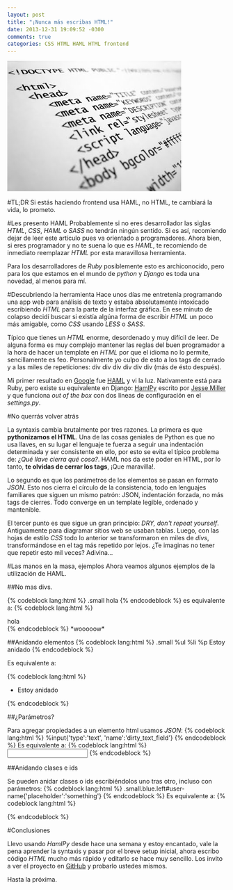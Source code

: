 ```yaml
---
layout: post
title: "¡Nunca más escribas HTML!"
date: 2013-12-31 19:09:52 -0300
comments: true
categories: CSS HTML HAML HTML frontend
---
```

![](/images/posts/2013_12_31.jpg)

#TL;DR 
Si estás haciendo frontend usa HAML, no HTML, te cambiará la vida, lo prometo.

#Les presento HAML
Probablemente si no eres desarrollador las siglas *HTML*, *CSS*, *HAML* o *SASS* no tendrán ningún sentido. Si es así, recomiendo dejar de leer este artículo pues va orientado a programadores. Ahora bien, si eres programador y no te suena lo que es *HAML*, te recomiendo de inmediato reemplazar *HTML* por esta maravillosa herramienta.

Para los desarrolladores de *Ruby* posiblemente esto es archiconocido, pero para los que estamos en el mundo de *python* y *Django* es toda una novedad, al menos para mí.

<!-- more -->

#Descubriendo la herramienta
Hace unos días me entretenía programando una app web para análisis de texto y estaba absolutamente intoxicado escribiendo *HTML* para la parte de la interfaz gráfica. En ese minuto de colapso decidí buscar si existía algúna forma de escribir *HTML* un poco más amigable, como *CSS* usando *LESS* o *SASS*. 

Típico que tienes un *HTML* enorme, desordenado y muy difícil de leer. De alguna forma es muy complejo mantener las reglas del buen programador a la hora de hacer un template en *HTML* por que el idioma no lo permite, sencillamente es feo. Personalmente yo culpo de esto a los tags de cerrado y a las miles de repeticiones: div div div div div div (más de ésto después).

Mi primer resultado en [Google][4] fue [HAML][1] y vi la luz. Nativamente está para Ruby, pero existe su equivalente en Django: [HamlPy][2] escrito por [Jesse Miller][3] y que funciona *out of the box* con dos líneas de configuración en el *settings.py*.

[1]: http://haml.info/
[2]: https://github.com/jessemiller/HamlPy
[3]: https://github.com/jessemiller
[4]: http://lmgtfy.com/?q=sass+equivalent+for+html

#No querrás volver atrás

La syntaxis cambia brutalmente por tres razones. La primera es que **pythonizamos el HTML**. Una de las cosas geniales de Python es que no usa llaves, en su lugar el lenguaje te fuerza a seguir una indentación determinada y ser consistente en ello, por esto se evita el típico problema de: *¿Qué llave cierra qué cosa?*. HAML nos da este poder en HTML, por lo tanto, **te olvidas de cerrar los tags**, ¡Que maravilla!.

Lo segundo es que los parámetros de los elementos se pasan en formato *JSON*. Esto nos cierra el círculo de la consistencia, todo en lenguajes familiares que siguen un mismo patrón: JSON, indentación forzada, no más tags de cierres. Todo converge en un template legible, ordenado y mantenible.

El tercer punto es que sigue un gran principio: *DRY, don't repeat yourself*. Antiguamente para diagramar sitios web se usaban tablas. Luego, con las hojas de estilo *CSS* todo lo anterior se transformaron en miles de *divs*, transformándose en el tag más repetido por lejos. ¿Te imaginas no tener que repetir esto mil veces? Adivina...

#Las manos en la masa, ejemplos
Ahora veamos algunos ejemplos de la utilización de HAML.

##No mas divs.

{% codeblock lang:html %}
.small hola
{% endcodeblock %}
es equivalente a:
{% codeblock lang:html %}
<div class='small'>
    hola
</div>
{% endcodeblock %}
*wooooow*

##Anidando elementos
{% codeblock lang:html %}
.small
  %ul
    %li
      %p Estoy anidado
{% endcodeblock %}

Es equivalente a:

{% codeblock lang:html %}
<div class='small'>
    <ul>
        <li>
            <p>Estoy anidado</p>
        </li>
    </ul>
</div>
{% endcodeblock %}

##¿Parámetros?

Para agregar propiedades a un elemento html usamos *JSON*:
{% codeblock lang:html %}
%input{'type':'text', 'name':'dirty_text_field'}
{% endcodeblock %}
Es equivalente a:
{% codeblock lang:html %}
<input type='text' name='dirty_text_field' />
{% endcodeblock %}

##Anidando clases e ids

Se pueden anidar clases o ids escribiéndolos uno tras otro, incluso con parámetros:
{% codeblock lang:html %}
.small.blue.left#user-name{'placeholder':'something'}
{% endcodeblock %}
Es equivalente a:
{% codeblock lang:html %}
<div id='user-name' class='small blue left' placeholder='something'></div>
{% endcodeblock %}

#Conclusiones

Llevo usando *HamlPy* desde hace una semana y estoy encantado, vale la pena aprender la syntaxis y pasar por el breve setup inicial, ahora escribo código *HTML* mucho más rápido y editarlo se hace muy sencillo. Los invito a ver el proyecto en [GitHub][5] y probarlo ustedes mismos.

[5]: https://github.com/jessemiller/HamlPy

Hasta la próxima.

